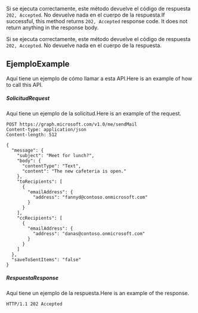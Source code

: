 <span data-ttu-id="433e5-p105">Si se ejecuta correctamente, este método devuelve el código de respuesta `202, Accepted`. No devuelve nada en el cuerpo de la respuesta.</span><span class="sxs-lookup"><span data-stu-id="433e5-p105">If successful, this method returns `202, Accepted` response code. It does not return anything in the response body.</span></span>

Si se ejecuta correctamente, este método devuelve el código de respuesta `202, Accepted`. No devuelve nada en el cuerpo de la respuesta.

## <a name="example"></a><span data-ttu-id="433e5-133">Ejemplo</span><span class="sxs-lookup"><span data-stu-id="433e5-133">Example</span></span>
<span data-ttu-id="433e5-134">Aquí tiene un ejemplo de cómo llamar a esta API.</span><span class="sxs-lookup"><span data-stu-id="433e5-134">Here is an example of how to call this API.</span></span>
##### <a name="request"></a><span data-ttu-id="433e5-135">Solicitud</span><span class="sxs-lookup"><span data-stu-id="433e5-135">Request</span></span>
<span data-ttu-id="433e5-136">Aquí tiene un ejemplo de la solicitud.</span><span class="sxs-lookup"><span data-stu-id="433e5-136">Here is an example of the request.</span></span>
<!-- {
  "blockType": "request",
  "name": "user_sendmail"
}-->
```http
POST https://graph.microsoft.com/v1.0/me/sendMail
Content-type: application/json
Content-length: 512

{
  "message": {
    "subject": "Meet for lunch?",
    "body": {
      "contentType": "Text",
      "content": "The new cafeteria is open."
    },
    "toRecipients": [
      {
        "emailAddress": {
          "address": "fannyd@contoso.onmicrosoft.com"
        }
      }
    ],
    "ccRecipients": [
      {
        "emailAddress": {
          "address": "danas@contoso.onmicrosoft.com"
        }
      }
    ]
  },
  "saveToSentItems": "false"
}
```

##### <a name="response"></a><span data-ttu-id="433e5-137">Respuesta</span><span class="sxs-lookup"><span data-stu-id="433e5-137">Response</span></span>
<span data-ttu-id="433e5-138">Aquí tiene un ejemplo de la respuesta.</span><span class="sxs-lookup"><span data-stu-id="433e5-138">Here is an example of the response.</span></span>
<!-- {
  "blockType": "response",
  "truncated": true
} -->
```http
HTTP/1.1 202 Accepted
```

<!-- uuid: 8fcb5dbc-d5aa-4681-8e31-b001d5168d79
2015-10-25 14:57:30 UTC -->
<!-- {
  "type": "#page.annotation",
  "description": "user: sendMail",
  "keywords": "",
  "section": "documentation",
  "tocPath": ""
}-->
